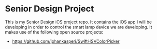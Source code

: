 # Senior Design Project
This is my Senior Design iOS project repo. It contains the iOS app I will be developing in order to control the smart lamp device we are developing. It makes use of the following open source projects:

- https://github.com/johankasperi/SwiftHSVColorPicker
